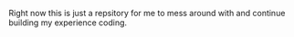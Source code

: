 Right now this is just a repsitory for me to mess around with and continue building my experience coding.
